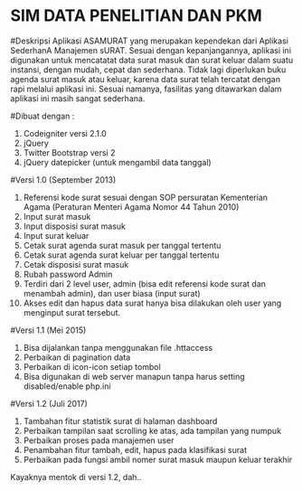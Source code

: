 # SIM DATA PENELITIAN DAN PKM





#Deskripsi
Aplikasi ASAMURAT yang merupakan kependekan dari Aplikasi SederhanA Manajemen sURAT. Sesuai dengan kepanjangannya, aplikasi ini digunakan untuk mencatatat data surat masuk dan surat keluar dalam suatu instansi, dengan mudah, cepat dan sederhana. Tidak lagi diperlukan buku agenda surat masuk atau keluar, karena data surat telah tercatat dengan rapi melalui aplikasi ini. Sesuai namanya, fasilitas yang ditawarkan dalam aplikasi ini masih sangat sederhana. 

#Dibuat dengan :
1. Codeigniter versi 2.1.0
2. jQuery
3. Twitter Bootstrap versi 2
4. jQuery datepicker (untuk mengambil data tanggal)

#Versi 1.0 (September 2013)
1. Referensi kode surat sesuai dengan SOP persuratan Kementerian Agama (Peraturan Menteri Agama Nomor 44 Tahun 2010)
2. Input surat masuk
3. Input disposisi surat masuk
4. Input surat keluar
5. Cetak surat agenda surat masuk per tanggal tertentu
6. Cetak surat agenda surat keluar per tanggal tertentu
7. Cetak disposisi surat masuk
8. Rubah password Admin
9. Terdiri dari 2 level user, admin (bisa edit referensi kode surat dan menambah admin), dan user biasa (input surat)
10. Akses edit dan hapus data surat hanya bisa dilakukan oleh user yang menginput surat tersebut.

#Versi 1.1 (Mei 2015)
1. Bisa dijalankan tanpa menggunakan file .httaccess
2. Perbaikan di pagination data
3. Perbaikan di icon-icon setiap tombol
4. Bisa digunakan di web server manapun tanpa harus setting disabled/enable php.ini

#Versi 1.2 (Juli 2017)
1. Tambahan fitur statistik surat di halaman dashboard
2. Perbaikan tampilan saat scrolling ke atas, ada tampilan yang numpuk
3. Perbaikan proses pada manajemen user
4. Penambahan fitur tambah, edit, hapus pada klasifikasi surat
5. Perbaikan pada fungsi ambil nomer surat masuk maupun keluar terakhir

Kayaknya mentok di versi 1.2, dah.. 
